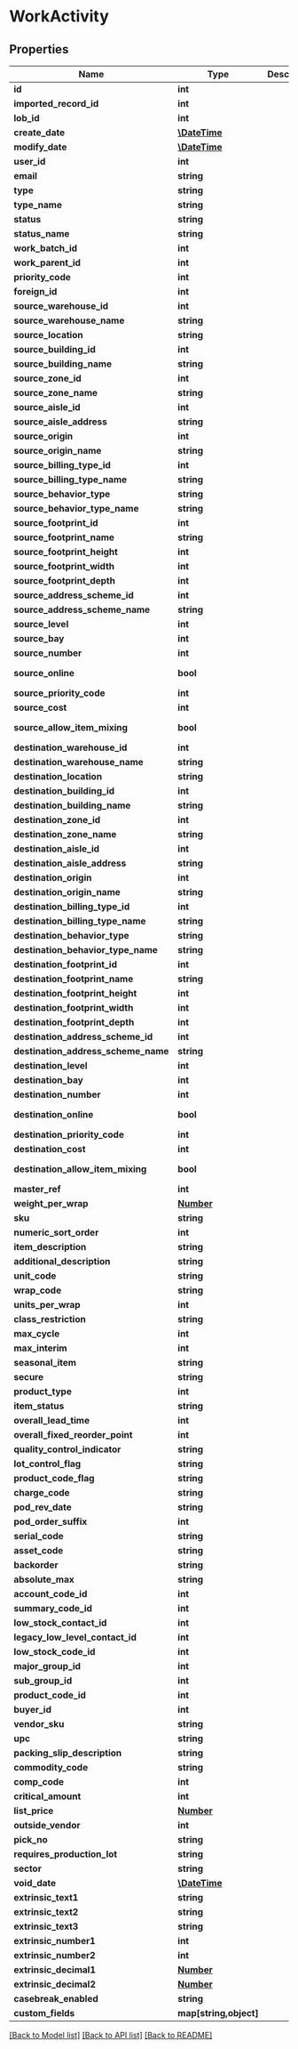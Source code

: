 # WorkActivity

## Properties
Name | Type | Description | Notes
------------ | ------------- | ------------- | -------------
**id** | **int** |  | [optional] 
**imported_record_id** | **int** |  | [optional] 
**lob_id** | **int** |  | 
**create_date** | [**\DateTime**](\DateTime.md) |  | [optional] 
**modify_date** | [**\DateTime**](\DateTime.md) |  | [optional] 
**user_id** | **int** |  | 
**email** | **string** |  | 
**type** | **string** |  | 
**type_name** | **string** |  | 
**status** | **string** |  | 
**status_name** | **string** |  | 
**work_batch_id** | **int** |  | [optional] 
**work_parent_id** | **int** |  | [optional] 
**priority_code** | **int** |  | 
**foreign_id** | **int** |  | [optional] 
**source_warehouse_id** | **int** |  | 
**source_warehouse_name** | **string** |  | 
**source_location** | **string** |  | 
**source_building_id** | **int** |  | 
**source_building_name** | **string** |  | 
**source_zone_id** | **int** |  | [optional] 
**source_zone_name** | **string** |  | 
**source_aisle_id** | **int** |  | [optional] 
**source_aisle_address** | **string** |  | 
**source_origin** | **int** |  | [optional] 
**source_origin_name** | **string** |  | 
**source_billing_type_id** | **int** |  | 
**source_billing_type_name** | **string** |  | 
**source_behavior_type** | **string** |  | 
**source_behavior_type_name** | **string** |  | 
**source_footprint_id** | **int** |  | 
**source_footprint_name** | **string** |  | 
**source_footprint_height** | **int** |  | [optional] 
**source_footprint_width** | **int** |  | [optional] 
**source_footprint_depth** | **int** |  | [optional] 
**source_address_scheme_id** | **int** |  | [optional] 
**source_address_scheme_name** | **string** |  | 
**source_level** | **int** |  | [optional] 
**source_bay** | **int** |  | [optional] 
**source_number** | **int** |  | [optional] 
**source_online** | **bool** |  | [default to false]
**source_priority_code** | **int** |  | [optional] 
**source_cost** | **int** |  | [optional] 
**source_allow_item_mixing** | **bool** |  | [default to false]
**destination_warehouse_id** | **int** |  | 
**destination_warehouse_name** | **string** |  | 
**destination_location** | **string** |  | 
**destination_building_id** | **int** |  | 
**destination_building_name** | **string** |  | 
**destination_zone_id** | **int** |  | [optional] 
**destination_zone_name** | **string** |  | 
**destination_aisle_id** | **int** |  | [optional] 
**destination_aisle_address** | **string** |  | 
**destination_origin** | **int** |  | [optional] 
**destination_origin_name** | **string** |  | 
**destination_billing_type_id** | **int** |  | 
**destination_billing_type_name** | **string** |  | 
**destination_behavior_type** | **string** |  | 
**destination_behavior_type_name** | **string** |  | 
**destination_footprint_id** | **int** |  | 
**destination_footprint_name** | **string** |  | 
**destination_footprint_height** | **int** |  | [optional] 
**destination_footprint_width** | **int** |  | [optional] 
**destination_footprint_depth** | **int** |  | [optional] 
**destination_address_scheme_id** | **int** |  | [optional] 
**destination_address_scheme_name** | **string** |  | 
**destination_level** | **int** |  | [optional] 
**destination_bay** | **int** |  | [optional] 
**destination_number** | **int** |  | [optional] 
**destination_online** | **bool** |  | [default to false]
**destination_priority_code** | **int** |  | [optional] 
**destination_cost** | **int** |  | [optional] 
**destination_allow_item_mixing** | **bool** |  | [default to false]
**master_ref** | **int** |  | [optional] 
**weight_per_wrap** | [**Number**](Number.md) |  | [optional] 
**sku** | **string** |  | 
**numeric_sort_order** | **int** |  | [optional] 
**item_description** | **string** |  | 
**additional_description** | **string** |  | [optional] 
**unit_code** | **string** |  | 
**wrap_code** | **string** |  | 
**units_per_wrap** | **int** |  | 
**class_restriction** | **string** |  | 
**max_cycle** | **int** |  | 
**max_interim** | **int** |  | 
**seasonal_item** | **string** |  | 
**secure** | **string** |  | 
**product_type** | **int** |  | [optional] 
**item_status** | **string** |  | 
**overall_lead_time** | **int** |  | [optional] 
**overall_fixed_reorder_point** | **int** |  | [optional] 
**quality_control_indicator** | **string** |  | 
**lot_control_flag** | **string** |  | [optional] 
**product_code_flag** | **string** |  | 
**charge_code** | **string** |  | 
**pod_rev_date** | **string** |  | [optional] 
**pod_order_suffix** | **int** |  | [optional] 
**serial_code** | **string** |  | 
**asset_code** | **string** |  | [optional] 
**backorder** | **string** |  | 
**absolute_max** | **string** |  | [optional] 
**account_code_id** | **int** |  | [optional] 
**summary_code_id** | **int** |  | [optional] 
**low_stock_contact_id** | **int** |  | [optional] 
**legacy_low_level_contact_id** | **int** |  | [optional] 
**low_stock_code_id** | **int** |  | [optional] 
**major_group_id** | **int** |  | 
**sub_group_id** | **int** |  | 
**product_code_id** | **int** |  | [optional] 
**buyer_id** | **int** |  | [optional] 
**vendor_sku** | **string** |  | [optional] 
**upc** | **string** |  | [optional] 
**packing_slip_description** | **string** |  | [optional] 
**commodity_code** | **string** |  | [optional] 
**comp_code** | **int** |  | [optional] 
**critical_amount** | **int** |  | 
**list_price** | [**Number**](Number.md) |  | [optional] 
**outside_vendor** | **int** |  | [optional] 
**pick_no** | **string** |  | [optional] 
**requires_production_lot** | **string** |  | [optional] 
**sector** | **string** |  | [optional] 
**void_date** | [**\DateTime**](\DateTime.md) |  | [optional] 
**extrinsic_text1** | **string** |  | [optional] 
**extrinsic_text2** | **string** |  | [optional] 
**extrinsic_text3** | **string** |  | [optional] 
**extrinsic_number1** | **int** |  | [optional] 
**extrinsic_number2** | **int** |  | [optional] 
**extrinsic_decimal1** | [**Number**](Number.md) |  | [optional] 
**extrinsic_decimal2** | [**Number**](Number.md) |  | [optional] 
**casebreak_enabled** | **string** |  | [optional] 
**custom_fields** | **map[string,object]** |  | [optional] 

[[Back to Model list]](../README.md#documentation-for-models) [[Back to API list]](../README.md#documentation-for-api-endpoints) [[Back to README]](../README.md)


